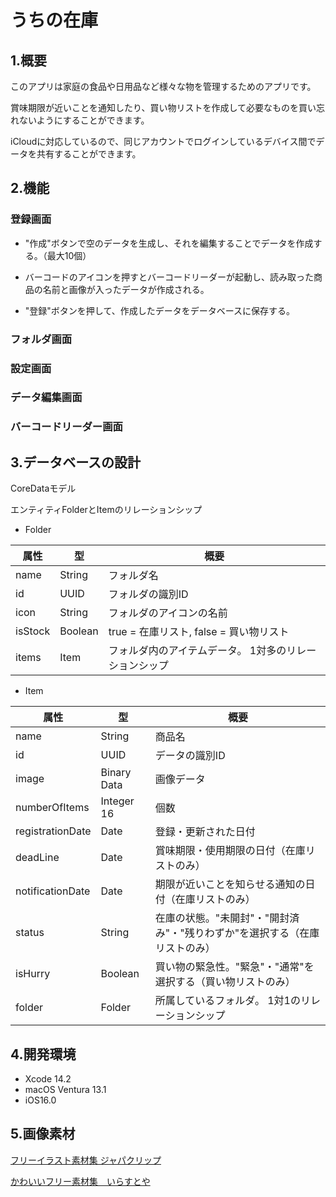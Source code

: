 # うちの在庫

## 1.概要
このアプリは家庭の食品や日用品など様々な物を管理するためのアプリです。

賞味期限が近いことを通知したり、買い物リストを作成して必要なものを買い忘れないようにすることができます。

iCloudに対応しているので、同じアカウントでログインしているデバイス間でデータを共有することができます。

## 2.機能
### 登録画面
- "作成"ボタンで空のデータを生成し、それを編集することでデータを作成する。（最大10個）

- バーコードのアイコンを押すとバーコードリーダーが起動し、読み取った商品の名前と画像が入ったデータが作成される。

- "登録"ボタンを押して、作成したデータをデータベースに保存する。

### フォルダ画面

### 設定画面

### データ編集画面

### バーコードリーダー画面

## 3.データベースの設計
CoreDataモデル

エンティティFolderとItemのリレーションシップ

- Folder

| 属性 | 型 | 概要 |
----|----|----
| name | String | フォルダ名 |
| id | UUID | フォルダの識別ID |
| icon | String | フォルダのアイコンの名前 |
| isStock | Boolean | true = 在庫リスト, false = 買い物リスト |
| items | Item | フォルダ内のアイテムデータ。 1対多のリレーションシップ |

- Item

| 属性 | 型 | 概要 |
----|----|----
| name | String | 商品名 |
| id | UUID | データの識別ID |
| image | Binary Data | 画像データ |
| numberOfItems | Integer 16 | 個数 |
| registrationDate | Date | 登録・更新された日付 |
| deadLine | Date | 賞味期限・使用期限の日付（在庫リストのみ） |
| notificationDate | Date | 期限が近いことを知らせる通知の日付（在庫リストのみ） |
| status | String | 在庫の状態。"未開封"・"開封済み"・"残りわずか"を選択する（在庫リストのみ） |
| isHurry | Boolean | 買い物の緊急性。"緊急"・"通常"を選択する（買い物リストのみ） |
| folder | Folder | 所属しているフォルダ。 1対1のリレーションシップ |


## 4.開発環境
- Xcode 14.2
- macOS Ventura 13.1
- iOS16.0

## 5.画像素材
[フリーイラスト素材集 ジャパクリップ](https://japaclip.com/)

[かわいいフリー素材集　いらすとや](https://www.irasutoya.com/)
